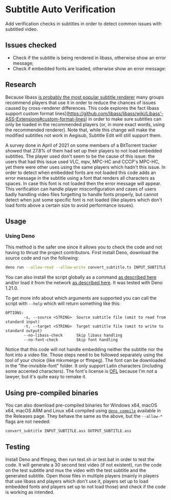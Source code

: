 # Subtitle Auto Verification

Add verification checks in subtitles in order to detect common issues with subtitled video.

## Issues checked

- Check if the subtitle is being rendered in libass, otherwise show an error message;
- Check if embedded fonts are loaded, otherwise show an error message:
    
## Research

Because libass [is probably the most popular subtitle renderer](https://github.com/libass/libass/#related-links) many groups recommend players that use it in order to reduce the chances of issues caused by cross-renderer differences. This code explores the fact libass support custom format lines](https://github.com/libass/libass/wiki/Libass'-ASS-Extensions#custom-format-lines) in order to make sure subtitles can only be loaded in the recommended players (or, in more exact words, using the recommended renderer). Note that, while this change will make the modified subtitles not work in Aegisub, Subtitle Edit will still support them.

A survey done in April of 2021 on some members of a BitTorrent tracker showed that 27.8% of them had set up their players to not load embedded subtitles. The player used don't seem to be the cause of this issue: the users that had this issue used VLC, mpv, MPC-HC and CCCP's MPC-HC, yet there were other uses using the same players which hadn't this issue. In order to detect when embedded fonts are not loaded this code adds an error message in the subtitle using a font that renders all characters as spaces. In case this font is not loaded then the error message will appear. This verification can handle player misconfiguration and cases of users badly handling video files forgetting to handle fonts properly, but cannot detect when just some specific font is not loaded (like players which don't load fonts above a certain size to avoid performance issues).

## Usage

### Using Deno

This method is the safer one since it allows you to check the code and not having to thrust the project contributors. First install Deno, download the source code and run the following:

```sh
deno run --allow-read --allow-write convert_subtitle.ts INPUT_SUBTITLE.ass OUTPUT_SUBTITLE.ass
```

You can also install the script globally as a command [as described here](https://deno.land/manual@v1.21.0/tools/script_installer) and/or load it from the network [as described here](https://deno.land/manual@v1.21.0/getting_started/first_steps). It was tested with Deno 1.21.0.

To get more info about which arguments are supported you can call the script with `--help` which will return something like this:

```
OPTIONS:
        -s, --source <STRING>  Source subtitle file (omit to read from standard input)
        -t, --target <STRING>  Target subtitle file (omit to write to standard output)
        --no-libass-check      Skip libass handling
        --no-font-check        Skip font handling
```

Notice that this code will not handle embedding neither the subtitle nor the font into a video file. Those steps need to be followed separately using the tool of your choice (like mkvmerge or ffmpeg). The font can be downloaded in the "the-invisible-font" folder. It only support Latin characters (including some accented characters). The font's license is [OFL](http://scripts.sil.org/OFL) because I'm not a lawyer, but it's quite easy to remake it.

## Using pre-compiled binaries

You can also download pre-compiled binaries for Windows x64, macOS x64, macOS ARM and Linux x64 compiled using [`deno compile`](https://deno.land/manual@v1.21.0/tools/compiler) available in the Releases page. They behave the same as the above, but the `--allow-*` flags are not needed:

```sh
convert_subtitle INPUT_SUBTITLE.ass OUTPUT_SUBTITLE.ass
```

## Testing

Install Deno and ffmpeg, then run test.sh or test.bat in order to test the code. It will generate a 30 second test video (if not existent), run the code on the test subtitle and mux the video with the test subtitle and the generated subtitle. Open those files in multiple players (mainly in players that use libass and players which don't use it, players set up to load embedded fonts and players set up to not load those) and check if the code is working as intended.
